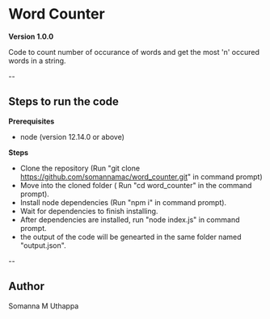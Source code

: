 # Word Counter

**Version 1.0.0**

Code to count number of occurance of words and get the most 'n' occured words in a string.

--

## Steps to run the code

**Prerequisites**
* node (version 12.14.0 or above)

**Steps**
* Clone the repository (Run "git clone https://github.com/somannamac/word_counter.git" in command prompt)
* Move into the cloned folder ( Run "cd word_counter" in the command prompt).
* Install node dependencies (Run "npm i" in command prompt).
* Wait for dependencies to finish installing.
* After dependencies are installed, run "node index.js" in command prompt.
* the output of the code will be genearted in the same folder named "output.json".

--

## Author

Somanna M Uthappa
